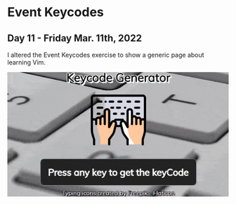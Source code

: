 # Event Keycodes
## Day 11 - Friday Mar. 11th, 2022
I altered the Event Keycodes exercise to show a generic page about learning Vim.

![Demo of Event Keycodes](demo.gif)
